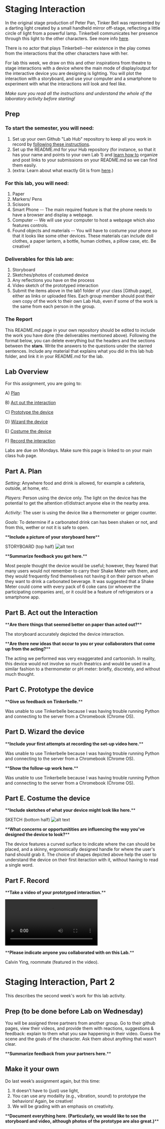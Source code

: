 

# Staging Interaction

In the original stage production of Peter Pan, Tinker Bell was represented by a darting light created by a small handheld mirror off-stage, reflecting a little circle of light from a powerful lamp. Tinkerbell communicates her presence through this light to the other characters. See more info [here](https://en.wikipedia.org/wiki/Tinker_Bell). 

There is no actor that plays Tinkerbell--her existence in the play comes from the interactions that the other characters have with her.

For lab this week, we draw on this and other inspirations from theatre to stage interactions with a device where the main mode of display/output for the interactive device you are designing is lighting. You will plot the interaction with a storyboard, and use your computer and a smartphone to experiment with what the interactions will look and feel like. 

_Make sure you read all the instructions and understand the whole of the laboratory activity before starting!_



## Prep

### To start the semester, you will need:
1. Set up your own Github "Lab Hub" repository to keep all you work in record by [following these instructions](https://github.com/FAR-Lab/Developing-and-Designing-Interactive-Devices/blob/2021Fall/readings/Submitting%20Labs.md).
2. Set up the README.md for your Hub repository (for instance, so that it has your name and points to your own Lab 1) and [learn how to](https://guides.github.com/features/mastering-markdown/) organize and post links to your submissions on your README.md so we can find them easily.
3. (extra: Learn about what exactly Git is from [here](https://git-scm.com/book/en/v2/Getting-Started-What-is-Git%3F).)

### For this lab, you will need:
1. Paper
2. Markers/ Pens
3. Scissors
4. Smart Phone -- The main required feature is that the phone needs to have a browser and display a webpage.
5. Computer -- We will use your computer to host a webpage which also features controls.
6. Found objects and materials -- You will have to costume your phone so that it looks like some other devices. These materials can include doll clothes, a paper lantern, a bottle, human clothes, a pillow case, etc. Be creative!

### Deliverables for this lab are: 
1. Storyboard
1. Sketches/photos of costumed device
1. Any reflections you have on the process
1. Video sketch of the prototyped interaction
1. Submit the items above in the lab1 folder of your class [Github page], either as links or uploaded files. Each group member should post their own copy of the work to their own Lab Hub, even if some of the work is the same from each person in the group.

### The Report
This README.md page in your own repository should be edited to include the work you have done (the deliverables mentioned above). Following the format below, you can delete everything but the headers and the sections between the **stars**. Write the answers to the questions under the starred sentences. Include any material that explains what you did in this lab hub folder, and link it in your README.md for the lab.

## Lab Overview
For this assignment, you are going to:

A) [Plan](#part-a-plan) 

B) [Act out the interaction](#part-b-act-out-the-interaction) 

C) [Prototype the device](#part-c-prototype-the-device)

D) [Wizard the device](#part-d-wizard-the-device) 

E) [Costume the device](#part-e-costume-the-device)

F) [Record the interaction](#part-f-record)

Labs are due on Mondays. Make sure this page is linked to on your main class hub page.


## Part A. Plan 

_Setting:_ Anywhere food and drink is allowed, for example a cafeteria, outside, at home, etc.

_Players:_ Person using the device only. The light on the device has the potential to get the attention of/distract anyone else in the nearby area.

_Activity:_ The user is using the device like a thermometer or geiger counter.

_Goals:_ To determine if a carbonated drink can has been shaken or not, and from this, wether or not it is safe to open.

\*\***Include a picture of your storyboard here**\*\*

STORYBOARD (top half)
![alt text](https://github.com/Matthizzone/Interactive-Lab-Hub/blob/Fall2021/Lab%201/IMG_0448.JPG)

\*\***Summarize feedback you got here.**\*\*

Most people thought the device would be useful; however, they feared that many users would not remember to carry their Shake Meter with them, and they would frequently find themselves not having it on their person when they want to drink a carbonated beverage. It was suggested that a Shake Meter could come with every pack of 6 coke cans (or whoever the participating companies are), or it could be a feature of refrigerators or a smartphone app.


## Part B. Act out the Interaction

\*\***Are there things that seemed better on paper than acted out?**\*\*

The storyboard accurately depicted the device interaction.

\*\***Are there new ideas that occur to you or your collaborators that come up from the acting?**\*\*

The acting we performed was very exaggerated and cartoonish. In reality, this device would not involve so much theatrics and would be used in a similar fashion to a thermometer or pH meter: briefly, discretely, and without much thought.


## Part C. Prototype the device

\*\***Give us feedback on Tinkerbelle.**\*\*

Was unable to use Tinkerbelle because I was having trouble running Python and connecting to the server from a Chromebook (Chrome OS).


## Part D. Wizard the device

\*\***Include your first attempts at recording the set-up video here.**\*\*

Was unable to use Tinkerbelle because I was having trouble running Python and connecting to the server from a Chromebook (Chrome OS).

\*\***Show the follow-up work here.**\*\*

Was unable to use Tinkerbelle because I was having trouble running Python and connecting to the server from a Chromebook (Chrome OS).


## Part E. Costume the device

\*\***Include sketches of what your device might look like here.**\*\*

SKETCH (bottom half)
![alt text](https://github.com/Matthizzone/Interactive-Lab-Hub/blob/Fall2021/Lab%201/IMG_0448.JPG)

\*\***What concerns or opportunitities are influencing the way you've designed the device to look?**\*\*

The device features a curved surface to indicate where the can should be placed, and a skinny, ergonomically designed handle for where the user's hand should grab it. The choice of shapes depicted above help the user to understand the device on their first iteraction with it, without having to read a single word.


## Part F. Record

\*\***Take a video of your prototyped interaction.**\*\*

![Download Video Here](https://github.com/Matthizzone/Interactive-Lab-Hub/blob/Fall2021/Lab%201/Staging%20an%20Interaction.mp4)

\*\***Please indicate anyone you collaborated with on this Lab.**\*\*

Calvin Ying, roommate (featured in the video). 



# Staging Interaction, Part 2 

This describes the second week's work for this lab activity.


## Prep (to be done before Lab on Wednesday)

You will be assigned three partners from another group. Go to their github pages, view their videos, and provide them with reactions, suggestions & feedback: explain to them what you saw happening in their video. Guess the scene and the goals of the character. Ask them about anything that wasn’t clear. 

\*\***Summarize feedback from your partners here.**\*\*

## Make it your own

Do last week’s assignment again, but this time: 
1) It doesn’t have to (just) use light, 
2) You can use any modality (e.g., vibration, sound) to prototype the behaviors! Again, be creative!
3) We will be grading with an emphasis on creativity. 

\*\***Document everything here. (Particularly, we would like to see the storyboard and video, although photos of the prototype are also great.)**\*\*
